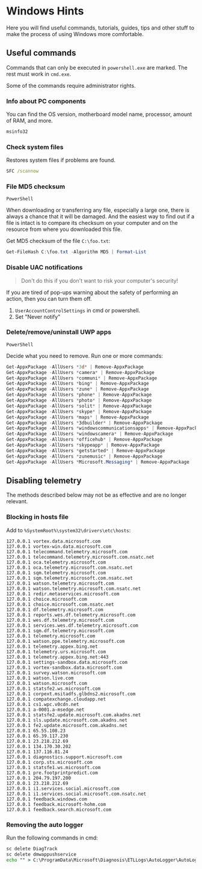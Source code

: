 # Windows Hints

Here you will find useful commands, tutorials, guides, tips and other stuff to make the process of using Windows more comfortable.

## Useful commands

Commands that can only be executed in `powershell.exe` are marked. The rest must work in `cmd.exe`.

Some of the commands require administrator rights.

### Info about PC components

You can find the OS version, motherboard model name, processor, amount of RAM, and more.

```cmd
msinfo32
```

### Check system files

Restores system files if problems are found.

```cmd
SFC /scannow
```

### File MD5 checksum

`PowerShell`

When downloading or transferring any file, especially a large one, there is always a chance that it will be damaged. And the easiest way to find out if a file is intact is to compare its checksum on your computer and on the resource from where you downloaded this file.

Get MD5 checksum of the file `C:\foo.txt`:

```powershell
Get-FileHash C:\foo.txt -Algorithm MD5 | Format-List
```

### Disable UAC notifications

> Don't do this if you don't want to risk your computer's security!

If you are tired of pop-ups warning about the safety of performing an action, then you can turn them off.

1. `UserAccountControlSettings` in cmd or powershell.
2. Set "Never notify"

### Delete/remove/uninstall UWP apps

`PowerShell`

Decide what you need to remove. Run one or more commands:

```powershell
Get-AppxPackage -AllUsers *3d* | Remove-AppxPackage
Get-AppxPackage -AllUsers *camera* | Remove-AppxPackage
Get-AppxPackage -AllUsers *communi* | Remove-AppxPackage
Get-AppxPackage -AllUsers *bing* | Remove-AppxPackage
Get-AppxPackage -AllUsers *zune* | Remove-AppxPackage
Get-AppxPackage -AllUsers *phone* | Remove-AppxPackage
Get-AppxPackage -AllUsers *photo* | Remove-AppxPackage
Get-AppxPackage -AllUsers *solit* | Remove-AppxPackage
Get-AppxPackage -AllUsers *skype* | Remove-AppxPackage
Get-AppxPackage -AllUsers *maps* | Remove-AppxPackage
Get-AppxPackage -AllUsers *3dbuilder* | Remove-AppxPackage
Get-AppxPackage -AllUsers *windowscommunicationsapps* | Remove-AppxPackage
Get-AppxPackage -AllUsers *windowscamera* | Remove-AppxPackage
Get-AppxPackage -AllUsers *officehub* | Remove-AppxPackage
Get-AppxPackage -AllUsers *skypeapp* | Remove-AppxPackage
Get-AppxPackage -AllUsers *getstarted* | Remove-AppxPackage
Get-AppxPackage -AllUsers *zunemusic* | Remove-AppxPackage
Get-AppxPackage -AllUsers *Microsoft.Messaging* | Remove-AppxPackage
```

## Disabling telemetry

The methods described below may not be as effective and are no longer relevant.

### Blocking in hosts file

Add to `%SystemRoot%\system32\drivers\etc\hosts`:

```
127.0.0.1 vortex.data.microsoft.com
127.0.0.1 vortex-win.data.microsoft.com
127.0.0.1 telecommand.telemetry.microsoft.com
127.0.0.1 telecommand.telemetry.microsoft.com.nsatc.net
127.0.0.1 oca.telemetry.microsoft.com
127.0.0.1 oca.telemetry.microsoft.com.nsatc.net
127.0.0.1 sqm.telemetry.microsoft.com
127.0.0.1 sqm.telemetry.microsoft.com.nsatc.net
127.0.0.1 watson.telemetry.microsoft.com
127.0.0.1 watson.telemetry.microsoft.com.nsatc.net
127.0.0.1 redir.metaservices.microsoft.com
127.0.0.1 choice.microsoft.com
127.0.0.1 choice.microsoft.com.nsatc.net
127.0.0.1 df.telemetry.microsoft.com
127.0.0.1 reports.wes.df.telemetry.microsoft.com
127.0.0.1 wes.df.telemetry.microsoft.com
127.0.0.1 services.wes.df.telemetry.microsoft.com
127.0.0.1 sqm.df.telemetry.microsoft.com
127.0.0.1 telemetry.microsoft.com
127.0.0.1 watson.ppe.telemetry.microsoft.com
127.0.0.1 telemetry.appex.bing.net
127.0.0.1 telemetry.urs.microsoft.com
127.0.0.1 telemetry.appex.bing.net:443
127.0.0.1 settings-sandbox.data.microsoft.com
127.0.0.1 vortex-sandbox.data.microsoft.com
127.0.0.1 survey.watson.microsoft.com
127.0.0.1 watson.live.com
127.0.0.1 watson.microsoft.com
127.0.0.1 statsfe2.ws.microsoft.com
127.0.0.1 corpext.msitadfs.glbdns2.microsoft.com
127.0.0.1 compatexchange.cloudapp.net
127.0.0.1 cs1.wpc.v0cdn.net
127.0.0.1 a-0001.a-msedge.net
127.0.0.1 statsfe2.update.microsoft.com.akadns.net
127.0.0.1 sls.update.microsoft.com.akadns.net
127.0.0.1 fe2.update.microsoft.com.akadns.net
127.0.0.1 65.55.108.23
127.0.0.1 65.39.117.230
127.0.0.1 23.218.212.69
127.0.0.1 134.170.30.202
127.0.0.1 137.116.81.24
127.0.0.1 diagnostics.support.microsoft.com
127.0.0.1 corp.sts.microsoft.com
127.0.0.1 statsfe1.ws.microsoft.com
127.0.0.1 pre.footprintpredict.com
127.0.0.1 204.79.197.200
127.0.0.1 23.218.212.69
127.0.0.1 i1.services.social.microsoft.com
127.0.0.1 i1.services.social.microsoft.com.nsatc.net
127.0.0.1 feedback.windows.com
127.0.0.1 feedback.microsoft-hohm.com
127.0.0.1 feedback.search.microsoft.com
```

### Removing the auto logger

Run the following commands in cmd:

```cmd
sc delete DiagTrack
sc delete dmwappushservice
echo "" > C:\ProgramData\Microsoft\Diagnosis\ETLLogs\AutoLogger\AutoLogger-Diagtrack-Listener.etl
```
